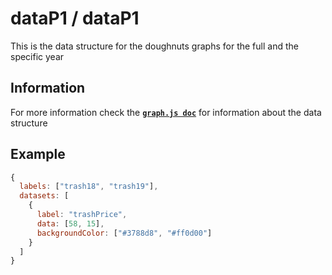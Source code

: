 # dataP1 / dataP1

This is the data structure for the doughnuts graphs for the full and the specific year

## Information

For more information check the **[`graph.js doc`](https://www.chartjs.org/docs/latest/general/data-structures.html)** for information about the data structure

## Example

```js
{
  labels: ["trash18", "trash19"],
  datasets: [
    {
      label: "trashPrice",
      data: [58, 15],
      backgroundColor: ["#3788d8", "#ff0d00"]
    }
  ]
}
```
